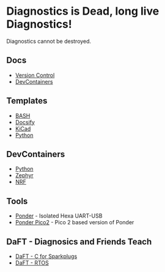 # Diagnostics is Dead, long live Diagnostics!

Diagnostics cannot be destroyed.

## Docs

 - [Version Control](https://github.com/DiagnosticsMonkey/Docs-VersionControl)
 - [DevContainers](https://github.com/DiagnosticsMonkey/Docs-DevContainers)

## Templates

 - [BASH](https://github.com/DiagnosticsMonkey/Template-BASH)
 - [Docsify](https://github.com/DiagnosticsMonkey/Template-Docsify)
 - [KiCad](https://github.com/DiagnosticsMonkey/Template-KiCAD)
 - [Python](https://github.com/DiagnosticsMonkey/Template-Python)

## DevContainers

 - [Python](https://github.com/DiagnosticsMonkey/DevContainer-Python)
 - [Zephyr](https://github.com/DiagnosticsMonkey/DevContainer-Zephyr)
 - [NRF](https://github.com/DiagnosticsMonkey/DevContainer-NRF)

## Tools

- [Ponder](https://diagnosticsmonkey.github.io/Tool-Ponder/) - Isolated Hexa UART-USB
- [Ponder Pico2](https://diagnosticsmonkey.github.io/Tool-Ponder_Pico2/#/) - Pico 2 based version of Ponder

## DaFT - Diagnosics and Friends Teach

- [DaFT - C for Sparkplugs](https://diagnosticsmonkey.github.io/DaFT-C4Sparkplugs/#/)
- [DaFT - RTOS](https://diagnosticsmonkey.github.io/DaFT-RTOS/#/)
